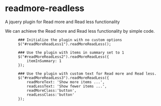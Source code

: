 readmore-readless
=================

A jquery plugin for Read more and Read less functionality


We can achieve the Read more and Read less functionality by simple code.

          ### Initialize the plugin with no custom options
          $("#readMoreReadLess1").readMoreReadLess();

          ### Use the plugin with items in summary set to 1
          $("#readMoreReadLess2").readMoreReadLess({
              itemInSummary: 1
          });

          ### Use the plugin with custom text for Read more and Read less.
          $("#readMoreReadLess3").readMoreReadLess({
              readMoreText: 'Show more items ...',
              readLessText: 'Show fewer items ...',
              readMoreClass:'button',
              readLessClass:'button'
          });
